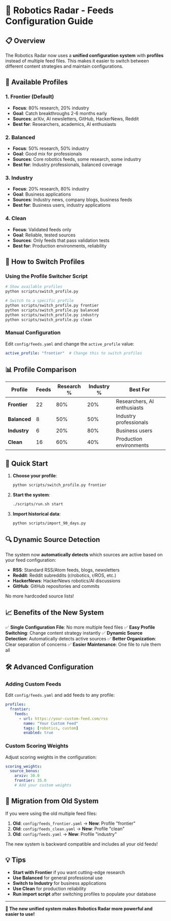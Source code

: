 # 🤖 Robotics Radar - Feeds Configuration Guide

## 📋 Overview

The Robotics Radar now uses a **unified configuration system** with **profiles** instead of multiple feed files. This makes it easier to switch between different content strategies and maintain configurations.

## 🎯 Available Profiles

### 1. **Frontier** (Default)
- **Focus**: 80% research, 20% industry
- **Goal**: Catch breakthroughs 2-6 months early
- **Sources**: arXiv, AI newsletters, GitHub, HackerNews, Reddit
- **Best for**: Researchers, academics, AI enthusiasts

### 2. **Balanced**
- **Focus**: 50% research, 50% industry
- **Goal**: Good mix for professionals
- **Sources**: Core robotics feeds, some research, some industry
- **Best for**: Industry professionals, balanced coverage

### 3. **Industry**
- **Focus**: 20% research, 80% industry
- **Goal**: Business applications
- **Sources**: Industry news, company blogs, business feeds
- **Best for**: Business users, industry applications

### 4. **Clean**
- **Focus**: Validated feeds only
- **Goal**: Reliable, tested sources
- **Sources**: Only feeds that pass validation tests
- **Best for**: Production environments, reliability

## 🔧 How to Switch Profiles

### Using the Profile Switcher Script
```bash
# Show available profiles
python scripts/switch_profile.py

# Switch to a specific profile
python scripts/switch_profile.py frontier
python scripts/switch_profile.py balanced
python scripts/switch_profile.py industry
python scripts/switch_profile.py clean
```

### Manual Configuration
Edit `config/feeds.yaml` and change the `active_profile` value:
```yaml
active_profile: "frontier"  # Change this to switch profiles
```

## 📊 Profile Comparison

| Profile | Feeds | Research % | Industry % | Best For |
|---------|-------|------------|------------|----------|
| **Frontier** | 22 | 80% | 20% | Researchers, AI enthusiasts |
| **Balanced** | 8 | 50% | 50% | Industry professionals |
| **Industry** | 6 | 20% | 80% | Business users |
| **Clean** | 16 | 60% | 40% | Production environments |

## 🚀 Quick Start

1. **Choose your profile**:
   ```bash
   python scripts/switch_profile.py frontier
   ```

2. **Start the system**:
   ```bash
   ./scripts/run.sh start
   ```

3. **Import historical data**:
   ```bash
   python scripts/import_90_days.py
   ```

## 🔍 Dynamic Source Detection

The system now **automatically detects** which sources are active based on your feed configuration:

- **RSS**: Standard RSS/Atom feeds, blogs, newsletters
- **Reddit**: Reddit subreddits (r/robotics, r/ROS, etc.)
- **HackerNews**: HackerNews robotics/AI discussions
- **GitHub**: GitHub repositories and commits

No more hardcoded source lists!

## 📈 Benefits of the New System

✅ **Single Configuration File**: No more multiple feed files
✅ **Easy Profile Switching**: Change content strategy instantly
✅ **Dynamic Source Detection**: Automatically detects active sources
✅ **Better Organization**: Clear separation of concerns
✅ **Easier Maintenance**: One file to rule them all

## 🛠️ Advanced Configuration

### Adding Custom Feeds
Edit `config/feeds.yaml` and add feeds to any profile:

```yaml
profiles:
  frontier:
    feeds:
      - url: https://your-custom-feed.com/rss
        name: "Your Custom Feed"
        tags: [robotics, custom]
        enabled: true
```

### Custom Scoring Weights
Adjust scoring weights in the configuration:

```yaml
scoring_weights:
  source_bonus:
    arxiv: 30.0
    frontier: 35.0
    # Add your custom weights
```

## 🔄 Migration from Old System

If you were using the old multiple feed files:

1. **Old**: `config/feeds_frontier.yaml` → **New**: Profile "frontier"
2. **Old**: `config/feeds_clean.yaml` → **New**: Profile "clean"
3. **Old**: `config/feeds.yaml` → **New**: Profile "industry"

The new system is backward compatible and includes all your old feeds!

## 💡 Tips

- **Start with Frontier** if you want cutting-edge research
- **Use Balanced** for general professional use
- **Switch to Industry** for business applications
- **Use Clean** for production reliability
- **Run import script** after switching profiles to populate your database

---

**🎉 The new unified system makes Robotics Radar more powerful and easier to use!** 